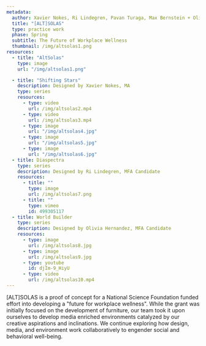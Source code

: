 ```yaml
---
metadata:
  author: Xavier Nokes, Ri Lindegren, Pavan Turaga, Max Bernstein + Olivia Hernandez
  title: "[ALT]SOLAS"
  type: practice work
  phase: Spring
  subtitle: The Future of Workplace Wellness
  thumbnail: /img/altsolas1.png
resources:
  - title: "AltSolas"
    type: image
    url: "/img/altsolas1.png"

  - title: "Shifting Stars"
    description: Designed by Xavier Nokes, MA
    type: series
    resources:
      - type: video
        url: /img/altsolas2.mp4
      - type: video
        url: /img/altsolas3.mp4
      - type: image
        url: "/img/altsolas4.jpg"
      - type: image
        url: "/img/altsolas5.jpg"
      - type: image
        url: "/img/altsolas6.jpg"
  - title: Diaspectra
    type: series
    description: Designed by Ri Lindegren, MFA Candidate
    resources:
      - title: ""
        type: image
        url: /img/altsolas7.png
      - title: ""
        type: vimeo
        id: 499305117
  - title: World Builder
    type: series
    description: Designed by Olivia Hernandez, MFA Candidate
    resources:
      - type: image
        url: /img/altsolas8.jpg
      - type: image
        url: /img/altsolas9.jpg
      - type: youtube
        id: djIm-9_HiyU
      - type: video
        url: /img/altsolas10.mp4
---
```


[ALT]SOLAS is a proof of concept for a National Science Foundation funded effort into developing a "future for workplace wellness". While the grant was initially focused on the development of furniture, our team took it upon ourselves to develop media enriched environments catalyzed by our creative aspirations and inclinations. We continue exploring how design, media, and environment work collaboratively to engender social and behavioral well-being.
